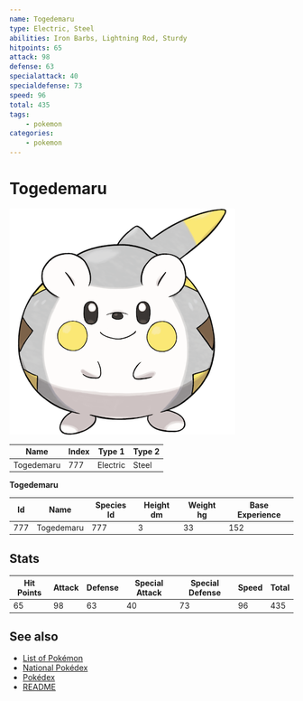 ```yaml
---
name: Togedemaru
type: Electric, Steel
abilities: Iron Barbs, Lightning Rod, Sturdy
hitpoints: 65
attack: 98
defense: 63
specialattack: 40
specialdefense: 73
speed: 96
total: 435
tags:
    - pokemon
categories:
    - pokemon
---
```


# Togedemaru


![Togedemaru](images/777.png)

| **Name** | **Index** | **Type 1** | **Type 2** |
|----|----|----|----|
| Togedemaru | 777 | Electric | Steel  |

**Togedemaru** 




| **Id** | **Name** | **Species Id** | **Height dm** | **Weight hg** | **Base Experience** |
|--------|----------|----------------|------------|------------|---------------------|
| 777 | Togedemaru | 777 | 3 | 33 | 152 |



## Stats

| **Hit Points** | **Attack** | **Defense** | **Special Attack** | **Special Defense** | **Speed** | **Total** |
|----------------|------------|-------------|--------------------|---------------------|-----------|-----------|
| 65 | 98 | 63 | 40 | 73 | 96 | 435 |

## See also

- [List of Pokémon](../pokemon.md)
- [National Pokédex](../national_pokedex.md)
- [Pokédex](../pokedex.md)
- [README](../README.md)
